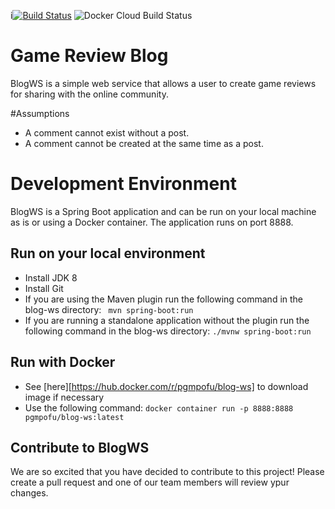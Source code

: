 i[![Build Status](https://travis-ci.com/pgmpofu/blog-ws.svg?branch=master)](https://travis-ci.com/pgmpofu/blog-ws)
![Docker Cloud Build Status](https://img.shields.io/docker/cloud/build/pgmpofu/blog-ws)
# Game Review Blog

BlogWS is a simple web service that allows a user to create game reviews for sharing with the online community.

#Assumptions
- A comment cannot exist without a post.
- A comment cannot be created at the same time as a post.


# Development Environment

BlogWS is a Spring Boot application and can be run on your local machine as is or using a Docker container. The application runs on port 8888.

## Run on your local environment
- Install JDK 8
- Install Git
- If you are using the Maven plugin run the following command in the blog-ws directory:
    ` mvn spring-boot:run`
- If you are running a standalone application without the plugin run the following command in the blog-ws directory:
    `./mvnw spring-boot:run`
    
## Run with Docker
- See [here][https://hub.docker.com/r/pgmpofu/blog-ws] to download image if necessary
- Use the following command:
`docker container run -p 8888:8888 pgmpofu/blog-ws:latest`

## Contribute to BlogWS
We are so excited that you have decided to contribute to this project! Please create a pull request and one of our team members will review ypur changes.

